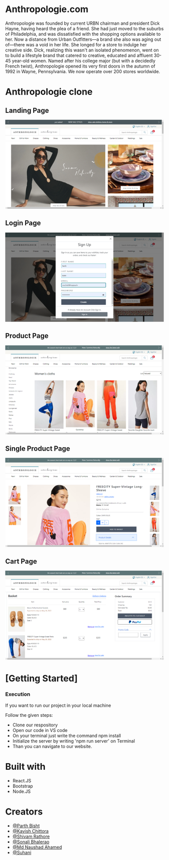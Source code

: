 # Anthropologie.com

Anthropologie was founded by current URBN chairman and president Dick Hayne, having heard the plea of a friend. She had just moved to the suburbs of Philadelphia, and was dissatisfied with the shopping options available to her. Now a distance from Urban Outfitters—a brand she also was aging out of—there was a void in her life. She longed for a store to indulge her creative side. Dick, realizing this wasn't an isolated phenomenon, went on to build a lifestyle brand that catered to creative, educated and affluent 30-45 year-old women. Named after his college major (but with a decidedly French twist), Anthropologie opened its very first doors in the autumn of 1992 in Wayne, Pennsylvania. We now operate over 200 stores worldwide.

# Anthropologie clone

<h2>Landing Page</h2>
<img src="./Screeshots/LandingPage.png" alt="Landing Page"/>

<h2>Login Page</h2>
<img src="./Screeshots/LoginPage.png" alt="Login Page"/>

<h2>Product Page</h2>
<img src="./Screeshots/ProductsPage.png" alt="Product Page"/>

<h2>Single Product Page</h2>
<img src="./Screeshots/SingleProduct.png" alt="Single Product Page"/>

<h2>Cart Page</h2>
<img src="./Screeshots/CartPage.png" alt="Single Product Page"/>

<h1>[Getting Started]</h1>
    <h3>Execution</h3>
    <p>If you want to run our project in your local machine</p>
    <p>Follow the given steps:</p>
    <ul>
        <li>Clone our respository <a></a></li>
        <li>Open our code in VS code</li>
        <li>On your terminal just write the command npm install</li>
        <li>Initialize the server by writing 'npm run server' on Terminal</li>
        <li>Than you can navigate to our website.</li>
    </ul>
        <h1>Built with</h1>
    <ul>
        <li>React.JS</li>
        <li>Bootstrap</li>
        <li>Node.JS</li>
    </ul>

<h1>Creators</h1>
<ul>
    <li><a href="https://github.com/Parth-Bisht">@Parth Bisht</a></li>
    <li> <a href="https://github.com/kavish729">@Kavish Chittora</a> </li>
        <li><a href="https://github.com/ShivamRathore07">@Shivam Rathore</a></li>
        <li><a href="https://github.com/SonaliBhalerao">@Sonali Bhalerao</a></li>
        <li><a href="https://github.com/naushadcom">@Md Naushad Ahamed</a></li>
        <li><a href="https://github.com/Suhani1102">@Suhani</a></li>
</ul>

